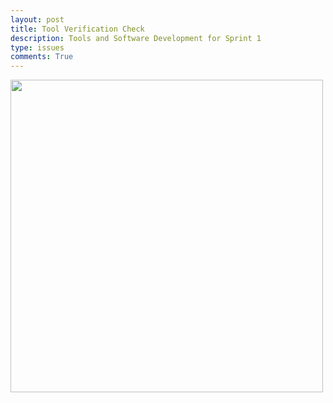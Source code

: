 ```yaml
---
layout: post
title: Tool Verification Check 
description: Tools and Software Development for Sprint 1
type: issues
comments: True
---
```

 <img src="{{site.baseurl}}/images/versioncheck.png" width = "500" length = "500">